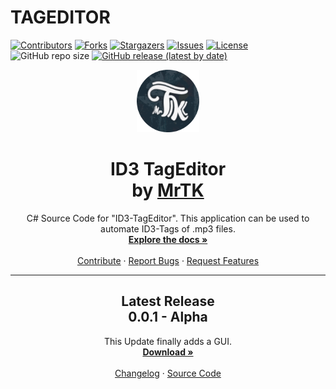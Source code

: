 # TAGEDITOR

<!-- Section: Shields -->

[![Contributors][contributors-shield]][contributors-url]
[![Forks][forks-shield]][forks-url]
[![Stargazers][stars-shield]][stars-url]
[![Issues][issues-shield]][issues-url]
[![License][license-shield]][license-url]
![GitHub repo size][reposize-shield]
[![GitHub release (latest by date)][release-shield]][release-url]

<!-- Section: Introduction -->

<p align="center">
  <a href="https://github.com/MrTK-Dev/TAGEDITOR">
    <img src="resources/MrTK_Logo.png" alt="Logo" width="100" height="100">
  </a>

  <h1 align="center"><strong>ID3 TagEditor</strong>
  <br />
    by
    <a href="https://github.com/MrTK-Dev"><strong>MrTK</strong></a>
  </h1>

  <p align="center">
    C# Source Code for "ID3-TagEditor".
    This application can be used to automate ID3-Tags of .mp3 files.
    <br />
    <a href="https://mrtk-dev.github.io/TAGEDITOR"><strong>Explore the docs »</strong></a>
    <br />
    <br />
    <a href="https://github.com/MrTK-Dev/TAGEDITOR/tree/master/.github/CONTRIBUTING.md">Contribute</a>
    ·
    <a href="https://github.com/MrTK-Dev/TAGEDITOR/issues">Report Bugs</a>
    ·
    <a href="https://github.com/MrTK-Dev/TAGEDITOR/issues">Request Features</a>
  </p>

  <hr>

  <h2 align="center"><strong>Latest Release</strong>
  <br />
    0.0.1 - Alpha
  </h2>

  <p align="center">
    This Update finally adds a GUI.
    <br />
    <a href="https://github.com/MrTK-Dev/TAGEDITOR/releases"><strong>Download »</strong></a>
    <br />
    <br />
    <a href="https://mrtk-dev.github.io/TAGEDITOR/articles/CHANGELOG.html">Changelog</a>
    ·
    <a href="https://github.com/MrTK-Dev/TAGEDITOR">Source Code</a>
  </p>
</p>

<!-- MARKDOWN Shields -->

[contributors-shield]: https://img.shields.io/github/contributors/MrTK-Dev/TAGEDITOR.svg?color=blue&style=flat-square

[forks-shield]: https://img.shields.io/github/forks/MrTK-Dev/TAGEDITOR.svg?color=purple&style=flat-square

[stars-shield]: https://img.shields.io/github/stars/MrTK-Dev/TAGEDITOR.svg?color=red&style=flat-square

[issues-shield]: https://img.shields.io/github/issues/MrTK-Dev/TAGEDITOR.svg?style=flat-square

[license-shield]: https://img.shields.io/github/license/MrTK-Dev/TAGEDITOR.svg?color=yellow&style=flat-square

[reposize-shield]: https://img.shields.io/github/repo-size/MrTK-Dev/TAGEDITOR?color=yellowgreen&style=flat-square

[release-shield]: https://img.shields.io/github/v/release/MrTK-Dev/TAGEDTOR?&style=flat-square

<!-- MARKDOWN LINKS -->

[contributors-url]: https://github.com/MrTK-Dev/TAGEDITOR/graphs/contributors

[forks-url]: https://github.com/MrTK-Dev/TAGEDITOR/network/members

[stars-url]: https://github.com/MrTK-Dev/TAGEDITOR/stargazers

[issues-url]: https://github.com/MrTK-Dev/TAGEDITOR/issues

[license-url]: https://github.com/MrTK-Dev/TAGEDITOR/blob/master/LICENSE

[release-url]: https://github.com/MrTK-Dev/TAGEDITOR/releases
